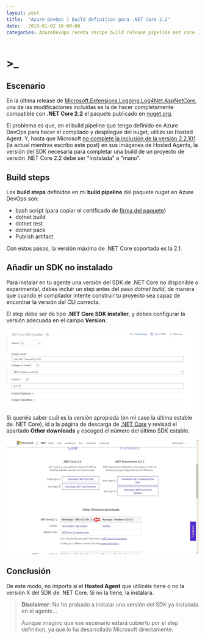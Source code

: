 ```yaml
---
layout: post
title:  "Azure DevOps | Build definition para .NET Core 2.2"
date:   2019-01-02 16:00:00
categories: AzureDevOps receta recipe build release pipeline net core 2.2
---
```

# >_

## Escenario

En la última release de [Microsoft.Extensions.Logging.Log4Net.AspNetCore](https://github.com/huorswords/Microsoft.Extensions.Logging.Log4Net.AspNetCore), una de las modificaciones incluídas es la de hacer completamente compatible con **.NET Core 2.2** el paquete publicado en [nuget.org](https://www.nuget.org/packages/Microsoft.Extensions.Logging.Log4Net.AspNetCore/).

El problema es que, en el build pipeline que tengo definido en Azure DevOps para hacer el compilado y despliegue del nuget, utilizo un Hosted Agent. Y, hasta que Microsoft [no complete la inclusión de la versión 2.2.101](https://github.com/Microsoft/azure-pipelines-image-generation/issues/512) (la actual mientras escribo este post) en sus imágenes de Hosted Agents, la versión del SDK necesaria para completar una build de un proyecto de versión .NET Core 2.2 debe ser "instalada" a "mano".

## Build steps

Los **build steps** definidos en mi **build pipeline** del paquete nuget en Azure DevOps son:

* bash script (para copiar el certificado de [firma del paquete](https://docs.microsoft.com/es-es/nuget/create-packages/sign-a-package))
* dotnet build
* dotnet test
* dotnet pack
* Publish artifact

Con estos pasos, la versión máxima de .NET Core soportada es la 2.1.

## Añadir un SDK no instalado

Para instalar en tu agente una versión del SDK de .NET Core no disponible o experimental, debes incluir un step antes del paso *dotnet build*, de manera que cuando el compilador intente construir tu proyecto sea capaz de encontrar la versión del CLI correcta.

El step debe ser de tipo **.NET Core SDK installer**, y debes configurar la versión adecuada en el campo **Version**.

![Screenshot del step de instalación del SDK de .NET Core](/assets/net-core-sdk-installer-screenshot.jpg)

Si queréis saber cuál es la versión apropiada (en mi caso la última estable de .NET Core), id a la página de descarga de [.NET Core](https://dotnet.microsoft.com/download) y revisad el apartado **Other downloads** y escoged el número del último SDK estable.

![Screenshot de la página de descarga de .NET Core SDK](/assets/net-core-download-page-screenshot.jpg)

## Conclusión

De este modo, no importa si el **Hosted Agent** que utilicéis tiene o no la versión X del SDK de .NET Core. Si no la tiene, la instalará.

> **Disclaimer**: No he probado a instalar una versión del SDK ya instalada en el agente...
>
> Aunque imagino que ese escenario estará cubierto por el step definition, ya que lo ha desarrollado Microsoft directamente.
